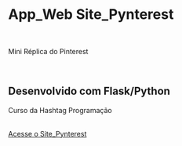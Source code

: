 <h1>App_Web Site_Pynterest</h1>
<br>
<p>Mini Réplica do Pinterest</p>
<br>
<h2>Desenvolvido com Flask/Python</h2>
<p>Curso da Hashtag Programação</p>
<br>
<a href="templates/homepage.html">Acesse o Site_Pynterest</a>
